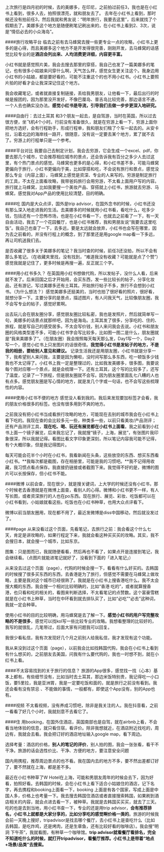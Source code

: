上次旅行是四月初的时候，去的美娜多，在印尼，之前拍过前任3，我也是在小红书上看到，很多人去，拍照很漂亮，就和朋友去了。
去年在小红书上看到，那时候还没有拍前任3，然后我就和男友说：“明年旅行，我要去这里”，后来就找了个假期去了。美娜多这个地方是随便刷笔记刷出来的，在小红书上看到2、3次，说是“情侣必去的小众海岛”。

####旅行攻略平台
临去之前有去马蜂窝去搜一些更专业一点的攻略，小红书上更多的是心得，而且美娜多这个地方不是开发得很完善，刚刚开发，去马蜂窝的话感觉比较专业的是**酒店会列出来、人均消费更详细，内容更丰富。**

小红书就是感觉照片美，我会去搜去那里的穿搭，我自己也发了一篇美娜多的笔记，也有很多小姑娘来问穿什么啊，天气怎么样，感觉女生更关注这个。我身边用小红书的小姑娘，都是要好看的，可能不注重这个的也不用小红书。小红书上要照片拍的好看才会让我深深记住这个地方。

我会收藏笔记，或者就直接复制链接，丢给我男朋友，让他看一下，最后出行的时候是报团的，因为那里没开发好，不像巴厘岛、普吉岛比较完善，那边语言不通，一个人去也确实没办法。**感觉小红书是导流，引导我们去做一步步更深入地研究。**

####自由行：去过土耳其
和3个朋友一起去，是自驾游，当时在英国，所以过去很方便，坐飞机4个小时。行前没有准备很久，就是在穷游上看一下，穷游上面你把地方选好，会有行程助手，形成行程单，我和朋友们租了个车一起去的。从安卡拉，沿着北边的海岸线一路开，很随意，没有说一定要去某个地方，累了就不去了。穷游上的行程单只是一个参考。

####平台对比
我要自己去制定计划，我会去穷游，它会生成一个excel、pdf，你要去那几个城市，它会推荐相应城市的景点，还会告诉我有百分之多少人去过这里，有个热门景点的感觉。马蜂窝也更多的是心得，和小红书差不多，可能马蜂窝更偏向于旅行，小红书更偏向于美，比如穿搭和吃，不会说有旅行和景点，感觉没那么专业（内容上面），马蜂窝上感觉是资深、专业的人来写的。穷游是制定旅行的工具，不太在上面看攻略，我带爸妈旅行会用穷游，不太看上面用户写的内容。旅行就上马蜂窝，比如我要搜一个美妆产品、穿搭就上小红书，旅游就去穷游、马蜂窝，感觉我对App产品的使用比较清楚，目的明确。

####吃
国内是大众点评，国外是trip advisor，在国外念书的时候，小红书还没有那么深入地走进我的生活。去美娜多的时候就用小红书看，看吃什么，吃多少钱，包括还有一个恐怖市场，也是在小红书看一下，也就去之前看了一下，有一天自由活动，我去了一个花园餐厅，也是小红书推荐，我和男朋友说“我要去这里吃饭”。我自己也查了一下，去多远，要是太远就会放弃，小红书也会写在哪里，因为去之前看的，并没有行程上的概念，到了那里还是用google map看一下多远，再让司机送我们去。

是否收藏了很多关于美娜多的笔记？我当时查的时候，前任3还没拍，所以不会有那么多笔记。（在收藏夹里找，没有找到，“难道我没有收藏？可能就是点了个赞”）感觉我就是记住了，更多时候是再搜一遍，反正就三个字。

####用小红书多久？
在英国用小红书想做代购，所以发帖子，没什么人看，后来就不发了。后来回国之后才开始用，会买东西，发一些比较长的帖子，分享化妆品，还有游记，写过美娜多还有土耳其。开始旅行帖子不多，旅行不会想到小红书。（为什么想法？）感觉美娜多还挺美的，当时也拍了很好看的照片，很好看，就想分享一下。主要分享的是景点，描述图片，有人问我天气，比较像朋友圈，我不会写专业的帖子，感觉好累啊。

出去玩儿会在朋友圈分享，感觉朋友圈比较私密，我也是发照片，然后就简单写一句，美娜多的话景点就那样吧，因为是海岛。土耳其发了很多，分享吃的、住的、旅程，就是写自己的感受居多。不太会写价钱，别人来问我会去说。小红书和朋友圈的风格类型差不多，可能小红书字会写比较多，比如图一图二是什么，朋友圈就是“我来美娜多了”。（在朋友圈）我会按照每天每天那么发，Day1写一个，Day2写一个，感觉小红书上只发图片的话很奇怪。**我觉得小红书是发帖子的地方，不是我的相册，要给别人意见和建议。** 记录生活我还是用朋友圈，小红书就是分享一下，我希望别人来问我，主要是因为懒啦，没时间写那么多东西，吃一顿饭多少钱我也不太记得了。小红书上我一定是整理过的，比如我发美娜多，很多图，我要说每个图对应哪一个景点，就是会梳理一下。还有土耳其，这个写的比较多了，还写了温度，记录了一下旅程，但是朋友圈就不会写。因为朋友圈里面乱七八糟的人也有点多。感觉朋友圈是写心情的地方，就是发几个字或一句话，也不会写这些梳理性的内容。

####使用小红书不便的地方
感觉没人看到我的。我后来发现要加标签才会看，我的朋友价格很多的标签。也没有很多用到不爽的地方。

之前我没有把小红书当成看旅行攻略的地方，可能现在去别的城市我会在小红书上看下吃的。我现在查的会比较多元一些，种类多一些，以前只看美妆/产品测评；还有产品测评工具，**现在吃、喝、玩还有展览都在小红书上面看**。我之前看到小红书上面一个镜子展览，后来我忘记了，我就搜“镜子，上海，展览”，有张图片我印象很深，所以我就记得。看图比看文字印象更深刻，所以笔记内容我可能不记得，有个大概印象，但是我记得图片。

每天可能会花半个小时在小红书，我看新闻在头条，这些放空的东西、想买东西看小红书。**我每次都是截图，存在相册里，可能是我的习惯吧。**我不记得用收藏，我习惯点看点保存。我直接扔链接或者截图下来。我觉得不好的是，微博的图片可以长按保存，但小红书不能。

####微博
以前会查，现在很少，就是搜关键词，上大学的时候还没有小红书，那个时候老去香港就是在微博上面查，看别人的心得。微博和小红书更不一样，有人写长图，或者资深旅行的人也在po东西。现在旅行、展览、彩妆、吃饭都可以在小红书看到，小姑娘就看这些。吃饭也在小红书种草，也用大众点评看下。

微博以前当朋友圈用，现在都不用了，最近发微博是diss中国移动，然后就没发过了。

####page
从来没看过这个页面，先看笔记，去旅行之前：我会看这个什么七天，肯定是讲攻略的，如果行程定下来，我就会看这种买买买的攻略。其实，我不会搜日本，就会搜一个城市，比如东京。

图集：只是图而已，我就随便看看，然后再也不看了，如果点开是连接到笔记，我会继续看。（点图片就能进笔记就好了，没看到下面的「进入笔记」）

从来没去过这个页面（page），代购的时候会搜一下，看看有什么好买的。去韩国的时候搜了很多买东西的东西，去香港是为了旅行，但感觉不需要在马蜂窝上做攻略，主要是我对这个城市已经很熟了。我就是在小红书上搜香港吃什么。我不太会搜大概的东西，我会搜一个相对比较明确的，比如“香港 吃的”，或者就算搜香港，也只看和吃的相关的，看图来判断选择，不太看笔记的点赞数。这个富豪雪糕就是在小红书上种草，当时在中环看到就去排队买了，比如“必吃”“必去”这种词，我就一定会种草。

使用小红书的目的比较明确，用马蜂窝是去了解一下。**感觉小红书的用户写完整攻略的不是很多**，感觉可以找kol写一些比较专业的攻略。我想看整理的比较好的，我写的就很乱，几笔带过，后面大家有问题我可以回复。

我很少看私信，我有次发现好几个月之前别人给我私信，我才发现有这个功能。

我从来没到过这个页面（page），以前我会比如找韩国代购，我会在小红书上看到有什么想买的，之前朋友去美国，问我有什么要代购的，我也一时想不到，就在小红书上看。

####不太容易找到的关于旅行的信息？
旅游的App很多，感觉找一找（心本）基本上都有。有些细节没有，比如当时去土耳其，那边米饭特别贵，我记得吃一小口饭，要5里拉，我是亚洲胃，我是一定要吃饭和面的，就是旅行之前没有看到。我还会看有没有禁忌
、不能做的事情，一般都有，即使这个App没有，别的App也有。

####视频
不太看视频，没有养成习惯吧，除非是我关注的人。我在抖音看，之前一看看了好几个小时，我就刻意不去看它了。

####住
用booking，在国外住酒店，英国南部也是自驾，就在airbnb上看，不会看当地体验的信息，就只看住宿，看评价。除非我想就近，在酒店附近找吃的，周边有，我就会去看。我会把订好的酒店地址输入google map，看下周边。

选择考量：酒店的价格，**别人的笔记的评价**，别人拍的图，我会一张张看，看干不干净。旅游的话会选性价比、干净、方便的地方，要注意安全问题

国内用携程，推荐周边景点的也不看。我在国内去的地方不多，要不然出差都订好了，要不然就在上海，都是差不多。

最近在小红书种草了W Hotel在上海，可能和男朋友周年的时候会去下，因为好看，拍照好看。去韩国的时候，会在小红书上看下适合小姑娘住的酒店，记下名字，再去携程和booking上面看一下，booking 上面是有各个国家，写成上面是中国人多，价格上也考量一下。我去搜去韩国住酒店或者直接搜索韩国，如果刷到酒店相关的内容，就会点进去看一下，被种草。我就是去韩国买买买，就去了三天。吃的也是去到当地，用小红书查一下，专业的还是用trip advisor，**会有推荐排名，小红书上就都是大家分享的，比如分享吃的感觉啊价格一类的**。旅游的时候我会前一天晚上搜好，tripadvisor是找去哪个餐厅，去小红书上是查吃什么（比如去韩国，是吃炸鸡，还是烤肉，还是生章鱼，还有比较好看的咖啡店）。我会搜“明洞 下午茶”，我就看图，有种草一个咖啡馆。**trip advisor就看餐厅看排名，完全不知道吃什么的时候，就打开tripadvisor，看餐厅推荐。小红书上是带着“地点+场景/品类”去搜索。**